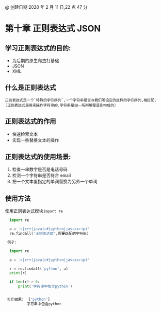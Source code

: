@ 创建日期:2020 年 2 月 11 日,22 点 47 分

# 第十章 正则表达式 JSON

## 学习正则表达式的目的:

- 为后期的原生爬虫打基础
- JSON
- XML

## 什么是正则表达式

    正则表达式是一个`特殊的字符序列`,一个字符串是否与我们所设定的这样的字符序列,相匹配.(正则表达式是用来操作字符串的,字符串是由一系列编程语言构成的)

## 正则表达式的作用

- 快速检索文本
- 实现一些替换文本的操作

## 正则表达式的使用场景:

1. 检查一串数字是否是电话号码
2. 检测一个字符串是否符合 email
3. 把一个文本里指定的单词替换为另外一个单词

## 使用方法

使用正则表达式模块`import re`

```py
  import re

  a = 'c|c++|java|c#|python|javascript'
  re.findall('正则表达式',需要匹配的字符串)

```

```py
 例子:

  import re

  a = 'c|c++|java|c#|python|javascript'

  r = re.findall('python', a)
  print(r)

  if len(r) > 0:
      print('字符串中包含python')

```

```py

 打印结果:  ['python']
          字符串中包含python

```
